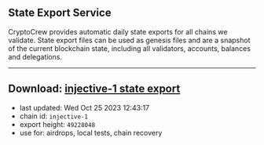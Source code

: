 ## State Export Service
CryptoCrew provides automatic daily state exports for all chains we validate. State export files can be used as genesis files and are a snapshot of the current blockchain state, including all validators, accounts, balances and delegations.

---
**Download: [injective-1 state export](https://dl.ccvalidators.com/SERVICE/injective/injective-1_export_49228048.json)**
---

- last updated: Wed Oct 25 2023 12:43:17
- chain id: `injective-1`
- export height: `49228048`
- use for: airdrops, local tests, chain recovery
